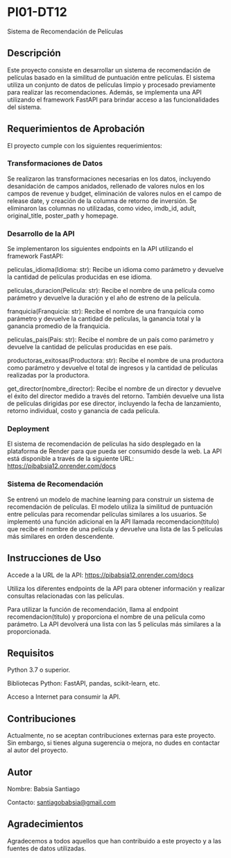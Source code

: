 # PI01-DT12
Sistema de Recomendación de Películas

## Descripción
Este proyecto consiste en desarrollar un sistema de recomendación de películas basado en la similitud de puntuación entre películas. El sistema utiliza un conjunto de datos de películas limpio y procesado previamente para realizar las recomendaciones. Además, se implementa una API utilizando el framework FastAPI para brindar acceso a las funcionalidades del sistema.

## Requerimientos de Aprobación
El proyecto cumple con los siguientes requerimientos:

### Transformaciones de Datos
Se realizaron las transformaciones necesarias en los datos, incluyendo desanidación de campos anidados, rellenado de valores nulos en los campos de revenue y budget, eliminación de valores nulos en el campo de release date, y creación de la columna de retorno de inversión.
Se eliminaron las columnas no utilizadas, como video, imdb_id, adult, original_title, poster_path y homepage.
### Desarrollo de la API
Se implementaron los siguientes endpoints en la API utilizando el framework FastAPI:

peliculas_idioma(Idioma: str): Recibe un idioma como parámetro y devuelve la cantidad de películas producidas en ese idioma.

peliculas_duracion(Pelicula: str): Recibe el nombre de una película como parámetro y devuelve la duración y el año de estreno de la película.

franquicia(Franquicia: str): Recibe el nombre de una franquicia como parámetro y devuelve la cantidad de películas, la ganancia total y la ganancia promedio de la franquicia.

peliculas_pais(Pais: str): Recibe el nombre de un país como parámetro y devuelve la cantidad de películas producidas en ese país.

productoras_exitosas(Productora: str): Recibe el nombre de una productora como parámetro y devuelve el total de ingresos y la cantidad de películas realizadas por la productora.

get_director(nombre_director): Recibe el nombre de un director y devuelve el éxito del director medido a través del retorno. También devuelve una lista de películas dirigidas por ese director, incluyendo la fecha de lanzamiento, retorno individual, costo y ganancia de cada película.

### Deployment
El sistema de recomendación de películas ha sido desplegado en la plataforma de Render para que pueda ser consumido desde la web. La API está disponible a través de la siguiente URL: https://pibabsia12.onrender.com/docs

### Sistema de Recomendación
Se entrenó un modelo de machine learning para construir un sistema de recomendación de películas. El modelo utiliza la similitud de puntuación entre películas para recomendar películas similares a los usuarios. Se implementó una función adicional en la API llamada recomendacion(titulo) que recibe el nombre de una película y devuelve una lista de las 5 películas más similares en orden descendente.

## Instrucciones de Uso
Accede a la URL de la API: https://pibabsia12.onrender.com/docs

Utiliza los diferentes endpoints de la API para obtener información y realizar consultas relacionadas con las películas.

Para utilizar la función de recomendación, llama al endpoint recomendacion(titulo) y proporciona el nombre de una película como parámetro. La API devolverá una 
lista con las 5 películas más similares a la proporcionada.

## Requisitos
Python 3.7 o superior.

Bibliotecas Python: FastAPI, pandas, scikit-learn, etc.

Acceso a Internet para consumir la API.
## Contribuciones
Actualmente, no se aceptan contribuciones externas para este proyecto. Sin embargo, si tienes alguna sugerencia o mejora, no dudes en contactar al autor del proyecto.

## Autor
Nombre: Babsia Santiago

Contacto: santiagobabsia@gmail.com

## Agradecimientos
Agradecemos a todos aquellos que han contribuido a este proyecto y a las fuentes de datos utilizadas.
